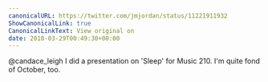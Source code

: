 ```yaml
---
canonicalURL: https://twitter.com/jmjordan/status/11221911932
ShowCanonicalLink: true
CanonicalLinkText: View original on
date: 2010-03-29T00:49:30+00:00
---
```

@candace_leigh I did a presentation on 'Sleep' for Music 210. I'm quite fond of October, too.